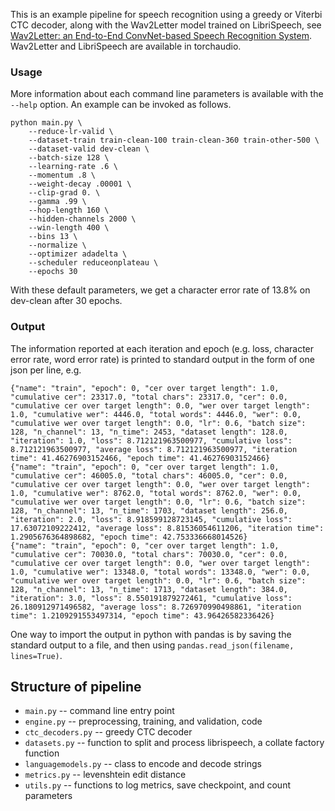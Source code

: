 This is an example pipeline for speech recognition using a greedy or Viterbi CTC decoder, along with the Wav2Letter model trained on LibriSpeech, see [Wav2Letter: an End-to-End ConvNet-based Speech Recognition System](https://arxiv.org/pdf/1609.03193.pdf). Wav2Letter and LibriSpeech are available in torchaudio.

### Usage

More information about each command line parameters is available with the `--help` option. An example can be invoked as follows.
```
python main.py \
    --reduce-lr-valid \
    --dataset-train train-clean-100 train-clean-360 train-other-500 \
    --dataset-valid dev-clean \
    --batch-size 128 \
    --learning-rate .6 \
    --momentum .8 \
    --weight-decay .00001 \
    --clip-grad 0. \
    --gamma .99 \
    --hop-length 160 \
    --hidden-channels 2000 \
    --win-length 400 \
    --bins 13 \
    --normalize \
    --optimizer adadelta \
    --scheduler reduceonplateau \
    --epochs 30
```
With these default parameters, we get a character error rate of 13.8% on dev-clean after 30 epochs.

### Output

The information reported at each iteration and epoch (e.g. loss, character error rate, word error rate) is printed to standard output in the form of one json per line, e.g.
```
{"name": "train", "epoch": 0, "cer over target length": 1.0, "cumulative cer": 23317.0, "total chars": 23317.0, "cer": 0.0, "cumulative cer over target length": 0.0, "wer over target length": 1.0, "cumulative wer": 4446.0, "total words": 4446.0, "wer": 0.0, "cumulative wer over target length": 0.0, "lr": 0.6, "batch size": 128, "n_channel": 13, "n_time": 2453, "dataset length": 128.0, "iteration": 1.0, "loss": 8.712121963500977, "cumulative loss": 8.712121963500977, "average loss": 8.712121963500977, "iteration time": 41.46276903152466, "epoch time": 41.46276903152466}
{"name": "train", "epoch": 0, "cer over target length": 1.0, "cumulative cer": 46005.0, "total chars": 46005.0, "cer": 0.0, "cumulative cer over target length": 0.0, "wer over target length": 1.0, "cumulative wer": 8762.0, "total words": 8762.0, "wer": 0.0, "cumulative wer over target length": 0.0, "lr": 0.6, "batch size": 128, "n_channel": 13, "n_time": 1703, "dataset length": 256.0, "iteration": 2.0, "loss": 8.918599128723145, "cumulative loss": 17.63072109222412, "average loss": 8.81536054611206, "iteration time": 1.2905676364898682, "epoch time": 42.753336668014526}
{"name": "train", "epoch": 0, "cer over target length": 1.0, "cumulative cer": 70030.0, "total chars": 70030.0, "cer": 0.0, "cumulative cer over target length": 0.0, "wer over target length": 1.0, "cumulative wer": 13348.0, "total words": 13348.0, "wer": 0.0, "cumulative wer over target length": 0.0, "lr": 0.6, "batch size": 128, "n_channel": 13, "n_time": 1713, "dataset length": 384.0, "iteration": 3.0, "loss": 8.550191879272461, "cumulative loss": 26.180912971496582, "average loss": 8.726970990498861, "iteration time": 1.2109291553497314, "epoch time": 43.96426582336426}
```
One way to import the output in python with pandas is by saving the standard output to a file, and then using `pandas.read_json(filename, lines=True)`.

## Structure of pipeline

* `main.py` -- command line entry point
* `engine.py` -- preprocessing, training, and validation, code
* `ctc_decoders.py` -- greedy CTC decoder
* `datasets.py` -- function to split and process librispeech, a collate factory function
* `languagemodels.py` -- class to encode and decode strings
* `metrics.py` -- levenshtein edit distance
* `utils.py` -- functions to log metrics, save checkpoint, and count parameters
